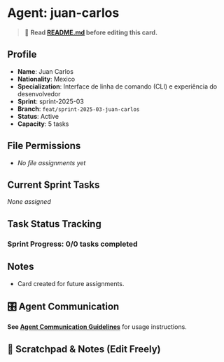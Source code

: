 # Agent: juan-carlos
> 📝️ **Read [README.md](./README.md) before editing this card.**

## Profile
- **Name**: Juan Carlos
- **Nationality**: Mexico
- **Specialization**: Interface de linha de comando (CLI) e experiência do desenvolvedor
- **Sprint**: sprint-2025-03
- **Branch**: `feat/sprint-2025-03-juan-carlos`
- **Status**: Active
- **Capacity**: 5 tasks

## File Permissions
- _No file assignments yet_

## Current Sprint Tasks
_None assigned_

## Task Status Tracking
### Sprint Progress: 0/0 tasks completed

## Notes
- Card created for future assignments.

## 🎛️ Agent Communication
**See [Agent Communication Guidelines](./README.md#agent-communication-guidelines)** for usage instructions.

## 📝 Scratchpad & Notes (Edit Freely)


